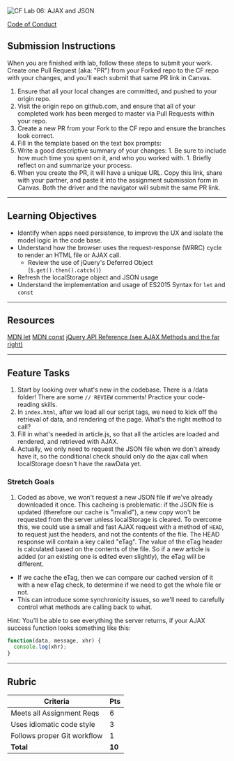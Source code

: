 ![CF](https://i.imgur.com/7v5ASc8.png)  Lab 06: AJAX and JSON

[Code of Conduct](https://github.com/codefellows/code-of-conduct)

## Submission Instructions
When you are finished with lab, follow these steps to submit your work. Create one Pull Request (aka: "PR") from your Forked repo to the CF repo with your changes, and you'll each submit that same PR link in Canvas.

1. Ensure that all your local changes are committed, and pushed to your origin repo.
1. Visit the origin repo on github.com, and ensure that all of your completed work has been merged to master via Pull Requests within your repo.
1. Create a new PR from your Fork to the CF repo and ensure the branches look correct.
1. Fill in the template based on the text box prompts:
  1. Write a good descriptive summary of your changes:
    1. Be sure to include how much time you spent on it, and who you worked with.
    1. Briefly reflect on and summarize your process.
1. When you create the PR, it will have a unique URL. Copy this link, share with your partner, and paste it into the assignment submission form in Canvas. Both the driver and the navigator will submit the same PR link.
---

## Learning Objectives
* Identify when apps need persistence, to improve the UX and isolate the model logic in the code base.
* Understand how the browser uses the request-response (WRRC) cycle to render an HTML file or AJAX call.
  * Review the use of jQuery's Deferred Object (`$.get().then().catch()`)
* Refresh the localStorage object and JSON usage
* Understand the implementation and usage of ES2015 Syntax for `let` and `const`

---

## Resources  

[MDN let](https://developer.mozilla.org/en-US/docs/Web/JavaScript/Reference/Statements/let)
[MDN const](https://developer.mozilla.org/en-US/docs/Web/JavaScript/Reference/Statements/const)
[jQuery API Reference (see AJAX Methods and the far right)](https://oscarotero.com/jquery/)

---

## Feature Tasks  

1. Start by looking over what's new in the codebase. There is a /data folder! There are some `// REVIEW` comments! Practice your code-reading skills.
1. In `index.html`, after we load all our script tags, we need to kick off the retrieval of data, and rendering of the page. What's the right method to call?
1. Fill in what's needed in article.js, so that all the articles are loaded and rendered, and retrieved with AJAX.
1. Actually, we only need to request the JSON file when we don't already have it, so the conditional check should only do the ajax call when localStorage doesn't have the rawData yet.

### Stretch Goals
1. Coded as above, we won't request a new JSON file if we've already downloaded it once. This cacheing is problematic: if the JSON file is updated (therefore our cache is "invalid"), a new copy won't be requested from the server unless localStorage is cleared. To overcome this, we could use a small and fast AJAX request with a method of `HEAD`, to request just the headers, and not the contents of the file. The HEAD response will contain a key called "eTag". The value of the eTag header is calculated based on the contents of the file. So if a new article is added (or an existing one is edited even slightly), the eTag will be different.
  - If we cache the eTag, then we can compare our cached version of it with a new eTag check, to determine if we need to get the whole file or not.
  - This can introduce some synchronicity issues, so we'll need to carefully control what methods are calling back to what.

Hint: You'll be able to see everything the server returns, if your AJAX success function looks something like this:

```javascript
function(data, message, xhr) {
  console.log(xhr);
}
```

---

## Rubric  

Criteria | Pts
---|---
Meets all Assignment Reqs | 6
Uses idiomatic code style | 3
Follows proper Git workflow | 1
**Total** | **10**
